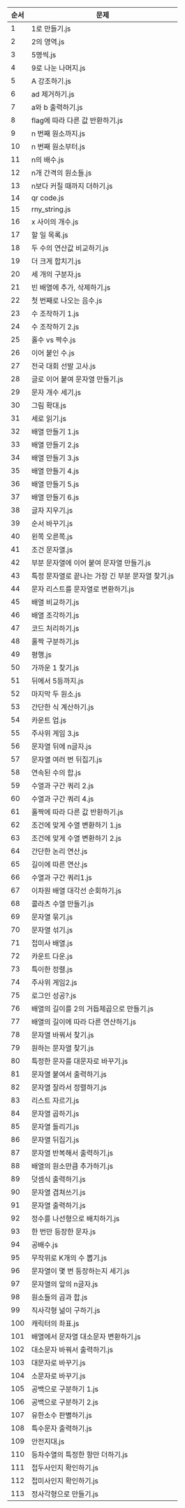 | 순서 | 문제 |
|-------|-----------|
| 1 | 1로 만들기.js |
| 2 | 2의 영역.js |
| 3 | 5명씩.js |
| 4 | 9로 나눈 나머지.js |
| 5 | A 강조하기.js |
| 6 | ad 제거하기.js |
| 7 | a와 b 출력하기.js |
| 8 | flag에 따라 다른 값 반환하기.js |
| 9 | n 번째 원소까지.js |
| 10 | n 번째 원소부터.js |
| 11 | n의 배수.js |
| 12 | n개 간격의 원소들.js |
| 13 | n보다 커질 때까지 더하기.js |
| 14 | qr code.js |
| 15 | rny_string.js |
| 16 | x 사이의 개수.js |
| 17 | 할 일 목록.js |
| 18 | 두 수의 연산값 비교하기.js |
| 19 | 더 크게 합치기.js |
| 20 | 세 개의 구분자.js |
| 21 | 빈 배열에 추가, 삭제하기.js |
| 22 | 첫 번째로 나오는 음수.js |
| 23 | 수 조작하기 1.js |
| 24 | 수 조작하기 2.js |
| 25 | 홀수 vs 짝수.js |
| 26 | 이어 붙인 수.js |
| 27 | 전국 대회 선발 고사.js |
| 28 | 글로 이어 붙여 문자열 만들기.js |
| 29 | 문자 개수 세기.js |
| 30 | 그림 확대.js |
| 31 | 세로 읽기.js |
| 32 | 배열 만들기 1.js |
| 33 | 배열 만들기 2.js |
| 34 | 배열 만들기 3.js |
| 35 | 배열 만들기 4.js |
| 36 | 배열 만들기 5.js |
| 37 | 배열 만들기 6.js |
| 38 | 글자 지우기.js |
| 39 | 순서 바꾸기.js |
| 40 | 왼쪽 오른쪽.js |
| 41 | 조건 문자열.js |
| 42 | 부분 문자열에 이어 붙여 문자열 만들기.js |
| 43 | 특정 문자열로 끝나는 가장 긴 부분 문자열 찾기.js |
| 44 | 문자 리스트를 문자열로 변환하기.js |
| 45 | 배열 비교하기.js |
| 46 | 배열 조각하기.js |
| 47 | 코드 처리하기.js |
| 48 | 홀짝 구분하기.js |
| 49 | 평행.js |
| 50 | 가까운 1 찾기.js |
| 51 | 뒤에서 5등까지.js |
| 52 | 마지막 두 원소.js |
| 53 | 간단한 식 계산하기.js |
| 54 | 카운트 업.js |
| 55 | 주사위 게임 3.js |
| 56 | 문자열 뒤에 n글자.js |
| 57 | 문자열 여러 번 뒤집기.js |
| 58 | 연속된 수의 합.js |
| 59 | 수열과 구간 쿼리 2.js |
| 60 | 수열과 구간 쿼리 4.js |
| 61 | 홀짝에 따라 다른 값 반환하기.js |
| 62 | 조건에 맞게 수열 변환하기 1.js |
| 63 | 조건에 맞게 수열 변환하기 2.js |
| 64 | 간단한 논리 연산.js |
| 65 | 길이에 따른 연산.js |
| 66 | 수열과 구간 쿼리1.js |
| 67 | 이차원 배열 대각선 순회하기.js |
| 68 | 콜라츠 수열 만들기.js |
| 69 | 문자열 묶기.js |
| 70 | 문자열 섞기.js |
| 71 | 접미사 배열.js |
| 72 | 카운트 다운.js |
| 73 | 특이한 정렬.js |
| 74 | 주사위 게임2.js |
| 75 | 로그인 성공?.js |
| 76 | 배열의 길이를 2의 거듭제곱으로 만들기.js |
| 77 | 배열의 길이에 따라 다른 연산하기.js |
| 78 | 문자열 바꿔서 찾기.js |
| 79 | 원하는 문자열 찾기.js |
| 80 | 특정한 문자를 대문자로 바꾸기.js |
| 81 | 문자열 붙여서 출력하기.js |
| 82 | 문자열 잘라서 정렬하기.js |
| 83 | 리스트 자르기.js |
| 84 | 문자열 곱하기.js |
| 85 | 문자열 돌리기.js |
| 86 | 문자열 뒤집기.js |
| 87 | 문자열 반복해서 출력하기.js |
| 88 | 배열의 원소만큼 추가하기.js |
| 89 | 덧셈식 출력하기.js |
| 90 | 문자열 겹쳐쓰기.js |
| 91 | 문자열 출력하기.js |
| 92 | 정수를 나선형으로 배치하기.js |
| 93 | 한 번만 등장한 문자.js |
| 94 | 공배수.js |
| 95 | 무작위로 K개의 수 뽑기.js |
| 96 | 문자열이 몇 번 등장하는지 세기.js |
| 97 | 문자열의 앞의 n글자.js |
| 98 | 원소들의 곱과 합.js |
| 99 | 직사각형 넒이 구하기.js |
| 100 | 캐릭터의 좌표.js |
| 101 | 배열에서 문자열 대소문자 변환하기.js |
| 102 | 대소문자 바꿔서 출력하기.js |
| 103 | 대문자로 바꾸기.js |
| 104 | 소문자로 바꾸기.js |
| 105 | 공백으로 구분하기 1.js |
| 106 | 공백으로 구분하기 2.js |
| 107 | 유한소수 판별하기.js |
| 108 | 특수문자 출력하기.js |
| 109 | 안전지대.js |
| 110 | 등차수열의 특정한 항만 더하기.js |
| 111 | 접두사인지 확인하기.js |
| 112 | 접미사인지 확인하기.js |
| 113 | 정사각형으로 만들기.js |
